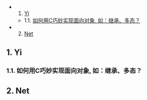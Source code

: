 <!-- vscode-markdown-toc -->
* 1. [Yi](#Yi)
	* 1.1. [如何用C巧妙实现面向对象, 如：继承、多态？](#C)
* 2. [Net](#Net)

<!-- vscode-markdown-toc-config
	numbering=true
	autoSave=true
	/vscode-markdown-toc-config -->
<!-- /vscode-markdown-toc -->

##  1. <a name='Yi'></a>Yi
###  1.1. <a name='C'></a>如何用C巧妙实现面向对象, 如：继承、多态？
##  2. <a name='Net'></a>Net